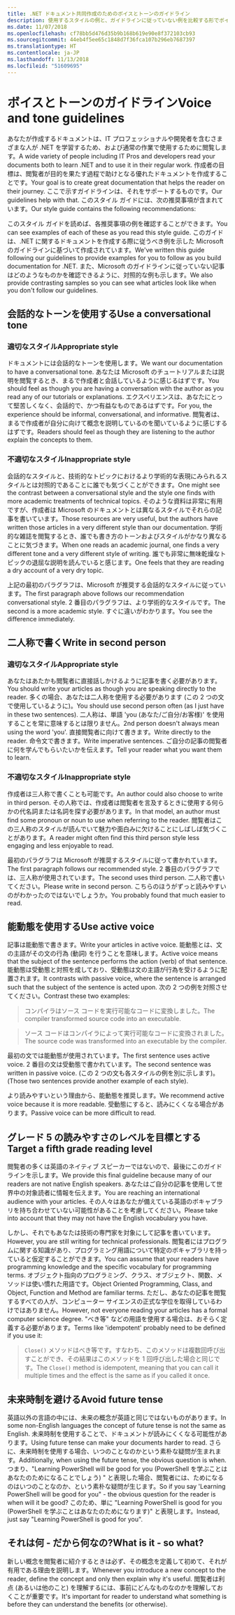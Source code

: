 ```yaml
---
title: .NET ドキュメント共同作成のためのボイスとトーンのガイドライン
description: 使用するスタイルの例と、ガイドラインに従っていない例を比較する形でボイスとトーンのガイドラインを説明します。
ms.date: 11/07/2018
ms.openlocfilehash: cf78bb5d476d35b9b168b619e90e8f372103cb93
ms.sourcegitcommit: 44eb4f5ee65c1848d7f36fca107b296eb7687397
ms.translationtype: HT
ms.contentlocale: ja-JP
ms.lasthandoff: 11/13/2018
ms.locfileid: "51609695"
---
```

# <a name="voice-and-tone-guidelines"></a><span data-ttu-id="021de-103">ボイスとトーンのガイドライン</span><span class="sxs-lookup"><span data-stu-id="021de-103">Voice and tone guidelines</span></span>

<span data-ttu-id="021de-104">あなたが作成するドキュメントは、IT プロフェッショナルや開発者を含むさまざまな人が .NET を学習するため、および通常の作業で使用するために閲覧します。</span><span class="sxs-lookup"><span data-stu-id="021de-104">A wide variety of people including IT Pros and developers read your documents both to learn .NET and to use it in their regular work.</span></span> <span data-ttu-id="021de-105">作成者の目標は、閲覧者が目的を果たす過程で助けとなる優れたドキュメントを作成することです。</span><span class="sxs-lookup"><span data-stu-id="021de-105">Your goal is to create great documentation that helps the reader on their journey.</span></span> <span data-ttu-id="021de-106">ここで示すガイドラインは、それをサポートするものです。</span><span class="sxs-lookup"><span data-stu-id="021de-106">Our guidelines help with that.</span></span> <span data-ttu-id="021de-107">このスタイル ガイドには、次の推奨事項が含まれています。</span><span class="sxs-lookup"><span data-stu-id="021de-107">Our style guide contains the following recommendations:</span></span>

<span data-ttu-id="021de-108">このスタイル ガイドを読めば、各推奨事項の例を確認することができます。</span><span class="sxs-lookup"><span data-stu-id="021de-108">You can see examples of each of these as you read this style guide.</span></span> <span data-ttu-id="021de-109">このガイドは、.NET に関するドキュメントを作成する際に従うべき例を示した Microsoft のガイドラインに基づいて作成されています。</span><span class="sxs-lookup"><span data-stu-id="021de-109">We've written this guide following our guidelines to provide examples for you to follow as you build documentation for .NET.</span></span> <span data-ttu-id="021de-110">また、Microsoft のガイドラインに従っていない記事はどのようなものかを確認できるように、対照的な例も示します。</span><span class="sxs-lookup"><span data-stu-id="021de-110">We also provide contrasting samples so you can see what articles look like when you don't follow our guidelines.</span></span>

## <a name="use-a-conversational-tone"></a><span data-ttu-id="021de-111">会話的なトーンを使用する</span><span class="sxs-lookup"><span data-stu-id="021de-111">Use a conversational tone</span></span>

### <a name="appropriate-style"></a><span data-ttu-id="021de-112">適切なスタイル</span><span class="sxs-lookup"><span data-stu-id="021de-112">Appropriate style</span></span>

<span data-ttu-id="021de-113">ドキュメントには会話的なトーンを使用します。</span><span class="sxs-lookup"><span data-stu-id="021de-113">We want our documentation to have a conversational tone.</span></span> <span data-ttu-id="021de-114">あなたは Microsoft のチュートリアルまたは説明を閲覧するとき、まるで作成者と会話しているように感じるはずです。</span><span class="sxs-lookup"><span data-stu-id="021de-114">You should feel as though you are having a conversation with the author as you read any of our tutorials or explanations.</span></span> <span data-ttu-id="021de-115">エクスペリエンスは、あなたにとって堅苦しくなく、会話的で、かつ有益なものであるはずです。</span><span class="sxs-lookup"><span data-stu-id="021de-115">For you, the experience should be informal, conversational, and informative.</span></span> <span data-ttu-id="021de-116">閲覧者は、まるで作成者が自分に向けて概念を説明しているのを聞いているように感じするはずです。</span><span class="sxs-lookup"><span data-stu-id="021de-116">Readers should feel as though they are listening to the author explain the concepts to them.</span></span>

### <a name="inappropriate-style"></a><span data-ttu-id="021de-117">不適切なスタイル</span><span class="sxs-lookup"><span data-stu-id="021de-117">Inappropriate style</span></span>

<span data-ttu-id="021de-118">会話的なスタイルと、技術的なトピックにおけるより学術的な表現にみられるスタイルとは対照的であることに誰でも気づくことができます。</span><span class="sxs-lookup"><span data-stu-id="021de-118">One might see the contrast between a conversational style and the style one finds with more academic treatments of technical topics.</span></span> <span data-ttu-id="021de-119">そのような資料は非常に有用ですが、作成者は Microsoft のドキュメントとは異なるスタイルでそれらの記事を書いています。</span><span class="sxs-lookup"><span data-stu-id="021de-119">Those resources are very useful, but the authors have written those articles in a very different style than our documentation.</span></span> <span data-ttu-id="021de-120">学術的な雑誌を閲覧するとき、誰でも書き方のトーンおよびスタイルがかなり異なることに気づきます。</span><span class="sxs-lookup"><span data-stu-id="021de-120">When one reads an academic journal, one finds a very different tone and a very different style of writing.</span></span> <span data-ttu-id="021de-121">誰でも非常に無味乾燥なトピックの退屈な説明を読んでいると感じます。</span><span class="sxs-lookup"><span data-stu-id="021de-121">One feels that they are reading a dry account of a very dry topic.</span></span>  

<span data-ttu-id="021de-122">上記の最初のパラグラフは、Microsoft が推奨する会話的なスタイルに従っています。</span><span class="sxs-lookup"><span data-stu-id="021de-122">The first paragraph above follows our recommendation conversational style.</span></span> <span data-ttu-id="021de-123">2 番目のパラグラフは、より学術的なスタイルです。</span><span class="sxs-lookup"><span data-stu-id="021de-123">The second is a more academic style.</span></span> <span data-ttu-id="021de-124">すぐに違いがわかります。</span><span class="sxs-lookup"><span data-stu-id="021de-124">You see the difference immediately.</span></span> 

## <a name="write-in-second-person"></a><span data-ttu-id="021de-125">二人称で書く</span><span class="sxs-lookup"><span data-stu-id="021de-125">Write in second person</span></span>

### <a name="appropriate-style"></a><span data-ttu-id="021de-126">適切なスタイル</span><span class="sxs-lookup"><span data-stu-id="021de-126">Appropriate style</span></span>

<span data-ttu-id="021de-127">あなたはあたかも閲覧者に直接話しかけるように記事を書く必要があります。</span><span class="sxs-lookup"><span data-stu-id="021de-127">You should write your articles as though you are speaking directly to the reader.</span></span> <span data-ttu-id="021de-128">多くの場合、あなたは二人称を使用する必要があります (この 2 つの文で使用しているように)。</span><span class="sxs-lookup"><span data-stu-id="021de-128">You should use second person often (as I just have in these two sentences).</span></span> <span data-ttu-id="021de-129">二人称は、単語 'you (あなた/ご自分/お客様)' を使用することを常に意味するとは限りません。</span><span class="sxs-lookup"><span data-stu-id="021de-129">2nd person doesn't always mean using the word 'you'.</span></span> <span data-ttu-id="021de-130">直接閲覧者に向けて書きます。</span><span class="sxs-lookup"><span data-stu-id="021de-130">Write directly to the reader.</span></span> <span data-ttu-id="021de-131">命令文で書きます。</span><span class="sxs-lookup"><span data-stu-id="021de-131">Write imperative sentences.</span></span> <span data-ttu-id="021de-132">ご自分の記事の閲覧者に何を学んでもらいたいかを伝えます。</span><span class="sxs-lookup"><span data-stu-id="021de-132">Tell your reader what you want them to learn.</span></span>

### <a name="inappropriate-style"></a><span data-ttu-id="021de-133">不適切なスタイル</span><span class="sxs-lookup"><span data-stu-id="021de-133">Inappropriate style</span></span>

<span data-ttu-id="021de-134">作成者は三人称で書くことも可能です。</span><span class="sxs-lookup"><span data-stu-id="021de-134">An author could also choose to write in third person.</span></span> <span data-ttu-id="021de-135">その人称では、作成者は閲覧者を言及するときに使用する何らかの代名詞または名詞を探す必要があります。</span><span class="sxs-lookup"><span data-stu-id="021de-135">In that model, an author must find some pronoun or noun to use when referring to the reader.</span></span> <span data-ttu-id="021de-136">閲覧者はこの三人称のスタイルが読んでいて魅力や面白みに欠けることにしばしば気づくことがあります。</span><span class="sxs-lookup"><span data-stu-id="021de-136">A reader might often find this third person style less engaging and less enjoyable to read.</span></span>

<span data-ttu-id="021de-137">最初のパラグラフは Microsoft が推奨するスタイルに従って書かれています。</span><span class="sxs-lookup"><span data-stu-id="021de-137">The first paragraph follows our recommended style.</span></span> <span data-ttu-id="021de-138">2 番目のパラグラフでは、三人称が使用されています。</span><span class="sxs-lookup"><span data-stu-id="021de-138">The second uses third person.</span></span> <span data-ttu-id="021de-139">二人称で書いてください。</span><span class="sxs-lookup"><span data-stu-id="021de-139">Please write in second person.</span></span> <span data-ttu-id="021de-140">こちらのほうがずっと読みやすいのがわかったのではないでしょうか。</span><span class="sxs-lookup"><span data-stu-id="021de-140">You probably found that much easier to read.</span></span>

## <a name="use-active-voice"></a><span data-ttu-id="021de-141">能動態を使用する</span><span class="sxs-lookup"><span data-stu-id="021de-141">Use active voice</span></span>

<span data-ttu-id="021de-142">記事は能動態で書きます。</span><span class="sxs-lookup"><span data-stu-id="021de-142">Write your articles in active voice.</span></span> <span data-ttu-id="021de-143">能動態とは、文の主語がその文の行為 (動詞) を行うことを意味します。</span><span class="sxs-lookup"><span data-stu-id="021de-143">Active voice means that the subject of the sentence performs the action (verb) of that sentence.</span></span> <span data-ttu-id="021de-144">能動態は受動態と対照を成しており、受動態は文の主語が行為を受けるように配置されます。</span><span class="sxs-lookup"><span data-stu-id="021de-144">It contrasts with passive voice, where the sentence is arranged such that the subject of the sentence is acted upon.</span></span> <span data-ttu-id="021de-145">次の 2 つの例を対照させてください。</span><span class="sxs-lookup"><span data-stu-id="021de-145">Contrast these two examples:</span></span>

><span data-ttu-id="021de-146">コンパイラはソース コードを実行可能なコードに変換しました。</span><span class="sxs-lookup"><span data-stu-id="021de-146">The compiler transformed source code into an executable.</span></span>

><span data-ttu-id="021de-147">ソース コードはコンパイラによって実行可能なコードに変換されました。</span><span class="sxs-lookup"><span data-stu-id="021de-147">The source code was transformed into an executable by the compiler.</span></span>

<span data-ttu-id="021de-148">最初の文では能動態が使用されています。</span><span class="sxs-lookup"><span data-stu-id="021de-148">The first sentence uses active voice.</span></span> <span data-ttu-id="021de-149">2 番目の文は受動態で書かれています。</span><span class="sxs-lookup"><span data-stu-id="021de-149">The second sentence was written in passive voice.</span></span> <span data-ttu-id="021de-150">(この 2 つの文も各スタイルの例を別に示します)。</span><span class="sxs-lookup"><span data-stu-id="021de-150">(Those two sentences provide another example of each style).</span></span>

<span data-ttu-id="021de-151">より読みやすいという理由から、能動態を推奨します。</span><span class="sxs-lookup"><span data-stu-id="021de-151">We recommend active voice because it is more readable.</span></span> <span data-ttu-id="021de-152">受動態にすると、読みにくくなる場合があります。</span><span class="sxs-lookup"><span data-stu-id="021de-152">Passive voice can be more difficult to read.</span></span>

## <a name="target-a-fifth-grade-reading-level"></a><span data-ttu-id="021de-153">グレード 5 の読みやすさのレベルを目標とする</span><span class="sxs-lookup"><span data-stu-id="021de-153">Target a fifth grade reading level</span></span>

<span data-ttu-id="021de-154">閲覧者の多くは英語のネイティブ スピーカーではないので、最後にこのガイドラインを示します。</span><span class="sxs-lookup"><span data-stu-id="021de-154">We provide this final guideline because many of our readers are not native English speakers.</span></span> <span data-ttu-id="021de-155">あなたはご自分の記事を使用して世界中の対象読者に情報を伝えます。</span><span class="sxs-lookup"><span data-stu-id="021de-155">You are reaching an international audience with your articles.</span></span> <span data-ttu-id="021de-156">その人々はあなたが備えている英語のボキャブラリを持ち合わせていない可能性があることを考慮してください。</span><span class="sxs-lookup"><span data-stu-id="021de-156">Please take into account that they may not have the English vocabulary you have.</span></span>

<span data-ttu-id="021de-157">しかし、それでもあなたは技術の専門家を対象にして記事を書いています。</span><span class="sxs-lookup"><span data-stu-id="021de-157">However, you are still writing for technical professionals.</span></span> <span data-ttu-id="021de-158">閲覧者にはプログラムに関する知識があり、プログラミング用語について特定のボキャブラリを持っていると仮定することができます。</span><span class="sxs-lookup"><span data-stu-id="021de-158">You can assume that your readers have programming knowledge and the specific vocabulary for programming terms.</span></span> <span data-ttu-id="021de-159">オブジェクト指向のプログラミング、クラス、オブジェクト、関数、メソッドは使い慣れた用語です。</span><span class="sxs-lookup"><span data-stu-id="021de-159">Object Oriented Programming, Class, and Object, Function and Method are familiar terms.</span></span> <span data-ttu-id="021de-160">ただし、あなたの記事を閲覧するすべての人が、コンピューター サイエンスの正式な学位を取得しているわけではありません。</span><span class="sxs-lookup"><span data-stu-id="021de-160">However, not everyone reading your articles has a formal computer science degree.</span></span> <span data-ttu-id="021de-161">"べき等" などの用語を使用する場合は、おそらく定義する必要があります。</span><span class="sxs-lookup"><span data-stu-id="021de-161">Terms like 'idempotent' probably need to be defined if you use it:</span></span>

><span data-ttu-id="021de-162">`Close()` メソッドはべき等です。すなわち、このメソッドは複数回呼び出すことができ、その結果はこのメソッドを 1 回呼び出した場合と同じです。</span><span class="sxs-lookup"><span data-stu-id="021de-162">The `Close()` method is idempotent, meaning that you can call it multiple times and the effect is the same as if you called it once.</span></span>

## <a name="avoid-future-tense"></a><span data-ttu-id="021de-163">未来時制を避ける</span><span class="sxs-lookup"><span data-stu-id="021de-163">Avoid future tense</span></span>

<span data-ttu-id="021de-164">英語以外の言語の中には、未来の概念が英語と同じではないものがあります。</span><span class="sxs-lookup"><span data-stu-id="021de-164">In some non-English languages the concept of future tense is not the same as English.</span></span> <span data-ttu-id="021de-165">未来時制を使用することで、ドキュメントが読みにくくなる可能性があります。</span><span class="sxs-lookup"><span data-stu-id="021de-165">Using future tense can make your documents harder to read.</span></span> <span data-ttu-id="021de-166">さらに、未来時制を使用する場合、いつのことなのかという素朴な疑問が生まれます。</span><span class="sxs-lookup"><span data-stu-id="021de-166">Additionally, when using the future tense, the obvious question is when.</span></span> <span data-ttu-id="021de-167">つまり、"Learning PowerShell will be good for you (PowerShell を学ぶことはあなたのためになることでしょう) " と表現した場合、閲覧者には、ためになるのはいつのことなのか、という素朴な疑問が生じます。</span><span class="sxs-lookup"><span data-stu-id="021de-167">So if you say 'Learning PowerShell will be good for you" - the obvious question for the reader is when will it be good?</span></span> <span data-ttu-id="021de-168">このため、単に "Learning PowerShell is good for you (PowerShell を学ぶことはあなたのためになります)" と表現します。</span><span class="sxs-lookup"><span data-stu-id="021de-168">Instead, just say "Learning PowerShell is good for you".</span></span>

## <a name="what-is-it---so-what"></a><span data-ttu-id="021de-169">それは何 - だから何なの?</span><span class="sxs-lookup"><span data-stu-id="021de-169">What is it - so what?</span></span>

<span data-ttu-id="021de-170">新しい概念を閲覧者に紹介するときは必ず、その概念を定義して初めて、それが有用である理由を説明します。</span><span class="sxs-lookup"><span data-stu-id="021de-170">Whenever you introduce a new concept to the reader, define the concept and only then explain why it's useful.</span></span> <span data-ttu-id="021de-171">閲覧者は利点 (あるいは他のこと) を理解するには、事前にどんなものなのかを理解しておくことが重要です。</span><span class="sxs-lookup"><span data-stu-id="021de-171">It's important for reader to understand what something is before they can understand the benefits (or otherwise).</span></span>
